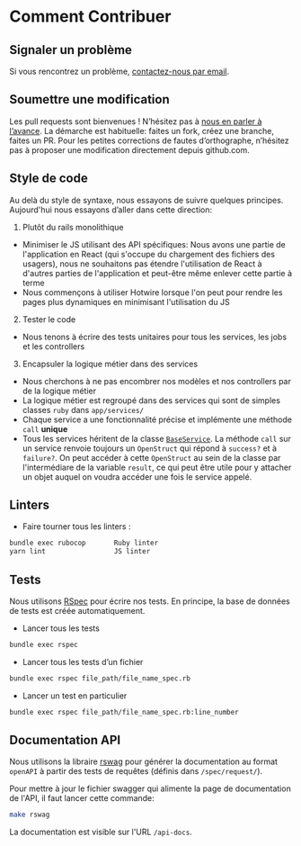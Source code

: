# Comment Contribuer

## Signaler un problème

Si vous rencontrez un problème, [contactez-nous par email](mailto:data.insertion@beta.gouv.fr).

## Soumettre une modification

Les pull requests sont bienvenues ! N’hésitez pas à [nous en parler à l’avance](mailto:data.insertion@beta.gouv.fr). La démarche est habituelle: faites un fork, créez une branche, faites un PR. Pour les petites corrections de fautes d’orthographe, n’hésitez pas à proposer une modification directement depuis github.com.

## Style de code

Au delà du style de syntaxe, nous essayons de suivre quelques principes.
Aujourd'hui nous essayons d’aller dans cette direction:

1. Plutôt du rails monolithique

- Minimiser le JS utilisant des API spécifiques: Nous avons une partie de l'application en React (qui s'occupe du chargement des fichiers des usagers), nous ne souhaitons pas étendre l'utilisation de React à d'autres parties de l'application et peut-être même enlever cette partie à terme
- Nous commençons à utiliser Hotwire lorsque l'on peut pour rendre les pages plus dynamiques en minimisant l'utilisation du JS

2. Tester le code

- Nous tenons à écrire des tests unitaires pour tous les services, les jobs et les controllers

3. Encapsuler la logique métier dans des services

- Nous cherchons à ne pas encombrer nos modèles et nos controllers par de la logique métier
- La logique métier est regroupé dans des services qui sont de simples classes `ruby` dans `app/services/`
- Chaque service a une fonctionnalité précise et implémente une méthode `call` **unique**
- Tous les services héritent de la classe [`BaseService`](https://github.com/betagouv/rdv-insertion/blob/staging/app/services/base_service.rb). La méthode `call` sur un service renvoie toujours un `OpenStruct` qui répond à `success?` et à `failure?`. On peut accéder à cette `OpenStruct` au sein de la classe par l'intermédiare de la variable `result`, ce qui peut être utile pour y attacher un objet auquel on voudra accéder une fois le service appelé.

## Linters

- Faire tourner tous les linters :

```bash
bundle exec rubocop       Ruby linter
yarn lint                 JS linter
```

## Tests

Nous utilisons [RSpec](https://rspec.info/) pour écrire nos tests. En principe, la base de données de tests est créée automatiquement.

- Lancer tous les tests

```bash
bundle exec rspec
```

- Lancer tous les tests d’un fichier

```bash
bundle exec rspec file_path/file_name_spec.rb
```

- Lancer un test en particulier

```bash
bundle exec rspec file_path/file_name_spec.rb:line_number
```

## Documentation API

Nous utilisons la libraire [rswag]() pour générer la documentation au format `openAPI` à partir des tests de requêtes (définis dans `/spec/request/`).

Pour mettre à jour le fichier swagger qui alimente la page de documentation de l'API, il faut lancer cette commande:

```bash
make rswag
```

La documentation est visible sur l'URL `/api-docs`.
